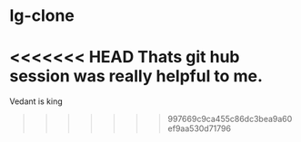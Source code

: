 # Ig-clone
<<<<<<< HEAD
 Thats git hub session was really helpful to me.
=======
Vedant is king
>>>>>>> 997669c9ca455c86dc3bea9a60ef9aa530d71796
